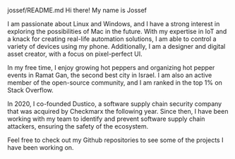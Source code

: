 jossef/README.md
Hi there! My name is Jossef

I am passionate about Linux and Windows, and I have a strong interest in exploring the possibilities of Mac in the future. With my expertise in IoT and a knack for creating real-life automation solutions, I am able to control a variety of devices using my phone. Additionally, I am a designer and digital asset creator, with a focus on pixel-perfect UI.

In my free time, I enjoy growing hot peppers and organizing hot pepper events in Ramat Gan, the second best city in Israel. I am also an active member of the open-source community, and I am ranked in the top 1% on Stack Overflow.

In 2020, I co-founded Dustico, a software supply chain security company that was acquired by Checkmarx the following year. Since then, I have been working with my team to identify and prevent software supply chain attackers, ensuring the safety of the ecosystem.

Feel free to check out my Github repositories to see some of the projects I have been working on.


